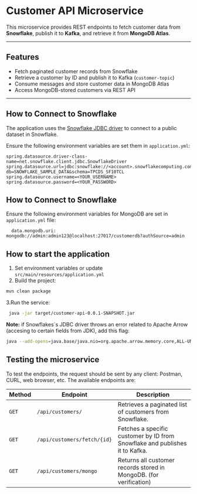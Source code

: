 # Customer API Microservice

This microservice provides REST endpoints to fetch customer data from **Snowflake**, publish it to **Kafka**, and retrieve it from **MongoDB Atlas**.

---

## Features

- Fetch paginated customer records from Snowflake
- Retrieve a customer by ID and publish it to Kafka (`customer-topic`)
- Consume messages and store customer data in MongoDB Atlas
- Access MongoDB-stored customers via REST API

---

## How to Connect to Snowflake

The application uses the [Snowflake JDBC driver](https://docs.snowflake.com/en/user-guide/jdbc) to connect to a public dataset in Snowflake.

Ensure the following environment variables are set them in `application.yml`:

```properties
spring.datasource.driver-class-name=net.snowflake.client.jdbc.SnowflakeDriver
spring.datasource.url=jdbc:snowflake://<account>.snowflakecomputing.com/?db=SNOWFLAKE_SAMPLE_DATA&schema=TPCDS_SF10TCL
spring.datasource.username=<YOUR_USERNAME>
spring.datasource.password=<YOUR_PASSWORD>
```

## How to Connect to Snowflake

Ensure the following environment variables for MongoDB are set in `application.yml` file:

```properties
  data.mongodb.uri: mongodb://admin:admin123@localhost:27017/customerdb?authSource=admin
```

## How to start the application

1. Set environment variables or update `src/main/resources/application.yml`
2. Build the project:
```bash
mvn clean package
```
3.Run the service:
```bash
 java -jar target/customer-api-0.0.1-SNAPSHOT.jar
```
**Note:** if Snowflakes´s JDBC driver throws an error related to Apache Arrow (accesing to certain fields from JDK), add this flag:
```bash
java --add-opens=java.base/java.nio=org.apache.arrow.memory.core,ALL-UNNAMED -jar target/customer-api-0.0.1-SNAPSHOT.jar
```
## Testing the microservice

To test the endpoints, the request should be sent by any client: Postman, CURL, web browser, etc. The available endpoints are:

| Method | Endpoint                    | Description                                                                 |
| ------ | --------------------------- | --------------------------------------------------------------------------- |
| `GET`  | `/api/customers/`           | Retrieves a paginated list of customers from Snowflake.                     |
| `GET`  | `/api/customers/fetch/{id}` | Fetches a specific customer by ID from Snowflake and publishes it to Kafka. |
| `GET`  | `/api/customers/mongo`      | Returns all customer records stored in MongoDB. (for verification)          |
